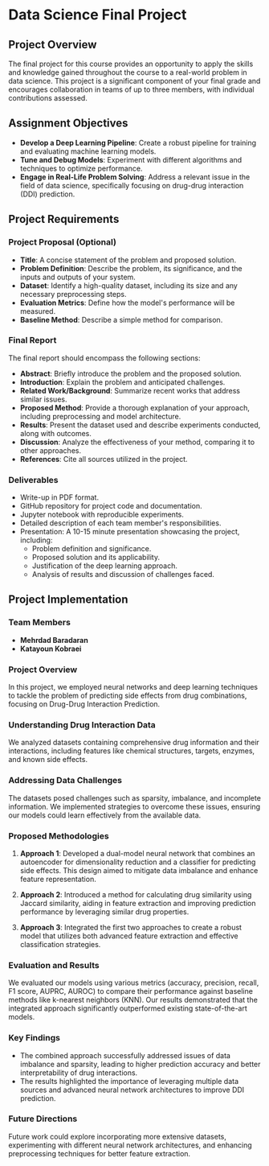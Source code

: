 # Data Science Final Project

## Project Overview
The final project for this course provides an opportunity to apply the skills and knowledge gained throughout the course to a real-world problem in data science. This project is a significant component of your final grade and encourages collaboration in teams of up to three members, with individual contributions assessed.

## Assignment Objectives
- **Develop a Deep Learning Pipeline**: Create a robust pipeline for training and evaluating machine learning models.
- **Tune and Debug Models**: Experiment with different algorithms and techniques to optimize performance.
- **Engage in Real-Life Problem Solving**: Address a relevant issue in the field of data science, specifically focusing on drug-drug interaction (DDI) prediction.

## Project Requirements

### Project Proposal (Optional)
- **Title**: A concise statement of the problem and proposed solution.
- **Problem Definition**: Describe the problem, its significance, and the inputs and outputs of your system.
- **Dataset**: Identify a high-quality dataset, including its size and any necessary preprocessing steps.
- **Evaluation Metrics**: Define how the model's performance will be measured.
- **Baseline Method**: Describe a simple method for comparison.

### Final Report
The final report should encompass the following sections:
- **Abstract**: Briefly introduce the problem and the proposed solution.
- **Introduction**: Explain the problem and anticipated challenges.
- **Related Work/Background**: Summarize recent works that address similar issues.
- **Proposed Method**: Provide a thorough explanation of your approach, including preprocessing and model architecture.
- **Results**: Present the dataset used and describe experiments conducted, along with outcomes.
- **Discussion**: Analyze the effectiveness of your method, comparing it to other approaches.
- **References**: Cite all sources utilized in the project.

### Deliverables
- Write-up in PDF format.
- GitHub repository for project code and documentation.
- Jupyter notebook with reproducible experiments.
- Detailed description of each team member's responsibilities.
- Presentation: A 10-15 minute presentation showcasing the project, including:
  - Problem definition and significance.
  - Proposed solution and its applicability.
  - Justification of the deep learning approach.
  - Analysis of results and discussion of challenges faced.

## Project Implementation

### Team Members
- **Mehrdad Baradaran**
- **Katayoun Kobraei**

### Project Overview
In this project, we employed neural networks and deep learning techniques to tackle the problem of predicting side effects from drug combinations, focusing on Drug-Drug Interaction Prediction.

### Understanding Drug Interaction Data
We analyzed datasets containing comprehensive drug information and their interactions, including features like chemical structures, targets, enzymes, and known side effects.

### Addressing Data Challenges
The datasets posed challenges such as sparsity, imbalance, and incomplete information. We implemented strategies to overcome these issues, ensuring our models could learn effectively from the available data.

### Proposed Methodologies
1. **Approach 1**: Developed a dual-model neural network that combines an autoencoder for dimensionality reduction and a classifier for predicting side effects. This design aimed to mitigate data imbalance and enhance feature representation.
   
2. **Approach 2**: Introduced a method for calculating drug similarity using Jaccard similarity, aiding in feature extraction and improving prediction performance by leveraging similar drug properties.

3. **Approach 3**: Integrated the first two approaches to create a robust model that utilizes both advanced feature extraction and effective classification strategies.

### Evaluation and Results
We evaluated our models using various metrics (accuracy, precision, recall, F1 score, AUPRC, AUROC) to compare their performance against baseline methods like k-nearest neighbors (KNN). Our results demonstrated that the integrated approach significantly outperformed existing state-of-the-art models.

### Key Findings
- The combined approach successfully addressed issues of data imbalance and sparsity, leading to higher prediction accuracy and better interpretability of drug interactions.
- The results highlighted the importance of leveraging multiple data sources and advanced neural network architectures to improve DDI prediction.

### Future Directions
Future work could explore incorporating more extensive datasets, experimenting with different neural network architectures, and enhancing preprocessing techniques for better feature extraction.
